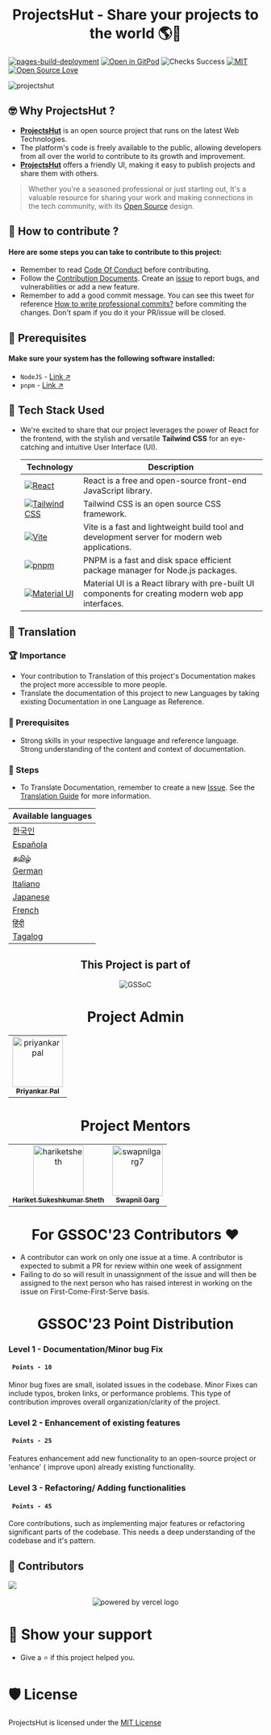 <h1 align="center"> ProjectsHut - Share your projects to the world 🌎🌈</h1>

[![pages-build-deployment](https://github.com/priyankarpal/ProjectsHut/actions/workflows/pages/pages-build-deployment/badge.svg?branch=main)](https://github.com/priyankarpal/ProjectsHut/actions/workflows/pages/pages-build-deployment) [![Open in GitPod](https://img.shields.io/badge/Gitpod-Ready--to--Code-blue?logo=gitpod)](https://gitpod.io/#https://github.com/priyankarpal/ProjectsHut) ![Checks Success](https://badgen.net/github/checks/node-formidable/node-formidable) [![MIT](https://badgen.net/badge/license/MIT/blue)](https://github.com/priyankarpal/ProjectsHut/blob/main/LICENSE)
[![Open Source Love](https://badges.frapsoft.com/os/v1/open-source.png?v=103)](https://github.com/ellerbrock/open-source-badges/)

![projectshut](https://user-images.githubusercontent.com/88102392/235369195-189ad8cd-31df-4099-8b99-3efac3056651.png)

## 🤓 Why ProjectsHut ?

- **[ProjectsHut](https://projectshut.vercel.app)** is an open source project that runs on the latest Web Technologies.
- The platform's code is freely available to the public, allowing developers from all over the world to contribute to its growth and improvement.
- **[ProjectsHut](https://projectshut.vercel.app)** offers a friendly UI, making it easy to publish projects and share them with others.

> Whether you're a seasoned professional or just starting out, It's a valuable resource for sharing your work and making connections in the tech community, with its [Open Source](https://opensource.guide) design.

## 🤔 How to contribute ?

#### Here are some steps you can take to contribute to this project:

- Remember to read [Code Of Conduct](https://github.com/priyankarpal/ProjectsHut/blob/main/CODE_OF_CONDUCT.md) before contributing.
- Follow the [Contribution Documents](/contributing.md). Create an [issue](https://github.com/priyankarpal/ProjectsHut/issues/new/choose) to report bugs, and vulnerabilities or add a new feature.
- Remember to add a good commit message. You can see this tweet for reference [How to write professional commits?](https://twitter.com/Priyankarpal/status/1638403157863673859) before commiting the changes. Don't spam if you do it your PR/issue will be closed.

## 🤏 Prerequisites

#### Make sure your system has the following software installed:

- `NodeJS` - [Link ↗️](https://nodejs.org/en)
- `pnpm` - [Link ↗️](https://pnpm.io/)

## 🧰 Tech Stack Used

- We're excited to share that our project leverages the power of React for the frontend, with the stylish and versatile **Tailwind CSS** for an eye-catching and intuitive User Interface (UI).

  | Technology                                                                                                                                           | Description                                                                                         |
  | ---------------------------------------------------------------------------------------------------------------------------------------------------- | --------------------------------------------------------------------------------------------------- |
  | [![React](https://img.shields.io/badge/-React-blue?style=flat-square&logo=react&logoColor=white)](https://reactjs.org/)                              | React is a free and open-source front-end JavaScript library.                                       |
  | [![Tailwind CSS](https://img.shields.io/badge/-Tailwind%20CSS-38B2AC?style=flat-square&logo=tailwind-css&logoColor=white)](https://tailwindcss.com/) | Tailwind CSS is an open source CSS framework.                                                       |
  | [![Vite](https://img.shields.io/static/v1?style=for-the-badge&message=Vite&color=646CFF&logo=Vite&logoColor=FFFFFF&label=)](https://vitejs.dev/)     | Vite is a fast and lightweight build tool and development server for modern web applications.       |
  | [![pnpm](https://img.shields.io/static/v1?style=for-the-badge&message=pnpm&color=222222&logo=pnpm&logoColor=F69220&label=)](https://pnpm.io/)        | PNPM is a fast and disk space efficient package manager for Node.js packages.                       |
  | [![Material UI](https://img.shields.io/badge/-Material_UI-0081CB?logo=Material-UI&logoColor=white&style=for-the-badge)](https://mui.com/)            | Material UI is a React library with pre-built UI components for creating modern web app interfaces. |

## 📙 Translation

### 🏆 Importance

- Your contribution to Translation of this project's Documentation makes the project more accessible to more people.
- Translate the documentation of this project to new Languages by taking existing Documentation in one Language as Reference.

### 🤏 Prerequisites

- Strong skills in your respective language and reference language. Strong understanding of the content and context of documentation.

### 📝 Steps

- To Translate Documentation, remember to create a new [Issue](https://github.com/priyankarpal/ProjectsHut/issues/new?assignees=&labels=Translate&template=translation-.md&title=+Translate). See the [Translation Guide](https://github.com/priyankarpal/ProjectsHut/blob/main/translations/translation_guide.md) for more information.

| Available languages                                                                     |
| --------------------------------------------------------------------------------------- |
| [한국인](https://github.com/priyankarpal/ProjectsHut/tree/main/translations/Korean)     |
| [Española](https://github.com/priyankarpal/ProjectsHut/tree/main/translations/Spanish)  |
| [தமிழ்](https://github.com/priyankarpal/ProjectsHut/tree/main/translations/Tamil)       |
| [German](https://github.com/priyankarpal/ProjectsHut/tree/main/translations/German)     |
| [Italiano](https://github.com/priyankarpal/ProjectsHut/tree/main/translations/Italian)  |
| [Japanese](https://github.com/priyankarpal/ProjectsHut/tree/main/translations/Japanese) |
| [French](https://github.com/priyankarpal/ProjectsHut/tree/main/translations/French)     |
| [हिंदी](https://github.com/priyankarpal/ProjectsHut/tree/main/translations/Hindi)       |
| [Tagalog](https://github.com/priyankarpal/ProjectsHut/tree/main/translations/Tagalog)   |

<div align=center>
  <h2>This Project is part of</h2>
  <img alt="GSSoC" src="https://github.com/priyankarpal/ProjectsHut/assets/88102392/0c5debf5-d414-4916-87d8-e1a710773ae3">
</div>

<h1 align=center> Project Admin </h1>
<table align=center >
  <tr>
    <td align="center">
      <a href="https://github.com/priyankarpal">
        <img alt="priyankarpal" src="https://github.com/priyankarpal.png" width="100px;">
        <br>
        <sub>
          <b>
            Priyankar Pal
          </b>
        </sub>
      </a>
      <br>
    </td> 
  </tr>
</table>

<h1 align=center> Project Mentors </h1>
<table align=center>
  <tr>
    <td align="center">
      <a href="https://github.com/hariketsheth">
        <img alt="hariketsheth" src="https://github.com/hariketsheth.png" width="100px;">
        <br>
        <sub>
          <b>
              Hariket Sukeshkumar Sheth 
          </b>
        </sub>
      </a>
      <br>
    </td>
    <td align="center">
      <a href="https://github.com/swapnilgarg7">
        <img alt="swapnilgarg7" src="https://github.com/swapnilgarg7.png" width="100px;">
        <br>
        <sub>
          <b>
              Swapnil Garg 
          </b>
        </sub>
      </a>
      <br>
    </td>
  </tr>
</table>

<h1 align="center"> For GSSOC'23 Contributors ❤️</h1>
<ul>
  <li>
    A contributor can work on only one issue at a time. A contributor is expected to submit a PR for review within one week of assignment
  </li>
  <li>
    Failing to do so will result in unassignment of the issue and will then be assigned to the next person who has raised interest in working on the issue on First-Come-First-Serve basis.
  </li>
</ul>

<h1 align="center"> GSSOC'23 Point Distribution </h1>
<h3> Level 1 - Documentation/Minor bug Fix </h3> 
<h4><code> Points - 10 </code></h4>
  Minor bug fixes are small, isolated issues in the codebase. Minor Fixes can include typos, broken links, or performance problems. This type of contribution improves overall organization/clarity of the project.

<h3> Level 2 - Enhancement of existing features </h3>
<h4><code> Points - 25 </code></h4>
Features enhancement add new functionality to an open-source project or 'enhance' ( improve upon) already existing functionality.

<h3> Level 3 - Refactoring/ Adding functionalities </h3>
<h4><code> Points - 45 </code></h4>
Core contributions, such as implementing major features or refactoring significant parts of the codebase. This needs a deep understanding of the codebase and it's pattern.

## 🤝 Contributors

<a href="https://github.com/priyankarpal/ProjectsHut/graphs/contributors">
  <img src="https://contrib.rocks/image?repo=priyankarpal/ProjectsHut" />
</a>
<br>
<br>
<div align="center">
  <img src="https://camo.githubusercontent.com/37b009b52b3a9af7886f52e75cd76d1b32fef331ab1dc2108089c0ced0b7635f/68747470733a2f2f7777772e6461746f636d732d6173736574732e636f6d2f33313034392f313631383938333239372d706f77657265642d62792d76657263656c2e737667" alt="powered by vercel logo"/>
</div>

# 👋 Show your support

- Give a ⭐ if this project helped you.

# 🛡️ License

ProjectsHut is licensed under the [MIT License ](https://github.com/priyankarpal/ProjectsHut/blob/main/LICENSE)
